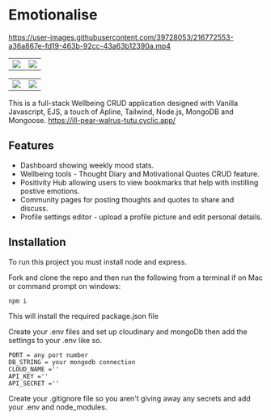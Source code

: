 # Emotionalise



https://user-images.githubusercontent.com/39728053/216772553-a36a867e-fd19-463b-92cc-43a63b12390a.mp4

<table width="100%">
  <tr>
  <td width="50%" style="vertical-align: top">
   <img src ="https://user-images.githubusercontent.com/39728053/216773241-3871b9d0-25cd-4d1a-952e-431c52a2a2b9.png" align="top"></td>

  </td>
  <td width="50%" style="vertical-align: top">
   <img src ="https://user-images.githubusercontent.com/39728053/216772644-61eb7933-908d-4bb3-82aa-a7bc78fdff6b.png" align="top"></td>

  </tr>
</table>



<table width="100%">
  <tr>
  <td width="50%" style="vertical-align: top">
   <img src ="https://user-images.githubusercontent.com/39728053/216771795-129d4b30-c388-41f9-913b-732c79ad88fd.png" align="top"></td>

  </td>
  <td width="50%" style="vertical-align: top">
   <img src ="https://user-images.githubusercontent.com/39728053/216773119-17519509-557e-44ae-a41c-e37a9e2b8be6.png" align="top"></td>

  </tr>
</table>



This is a full-stack Wellbeing CRUD application designed with Vanilla Javascript, EJS, a touch of Apline, Tailwind, Node.js, MongoDB and Mongoose.
https://ill-pear-walrus-tutu.cyclic.app/
## Features

- Dashboard showing weekly mood stats.
- Wellbeing tools - Thought Diary and Motivational Quotes CRUD feature.
- Positivity Hub allowing users to view bookmarks that help with instilling postive emotions.
- Community pages for posting thoughts and quotes to share and discuss.
- Profile settings editor - upload a profile picture and edit personal details.

## Installation
To run this project you must install node and express.

Fork and clone the repo and then run the following from a terminal if on Mac or command prompt on windows:

```
npm i

```
This will install the required package.json file

Create your .env files and set up cloudinary and mongoDb then add the settings to your .env like so.

```
PORT = any port number
DB_STRING = your mongodb connection
CLOUD_NAME =''
API_KEY =''
API_SECRET =''
```
Create your .gitignore file so you aren't giving away any secrets and add your .env and node_modules.

